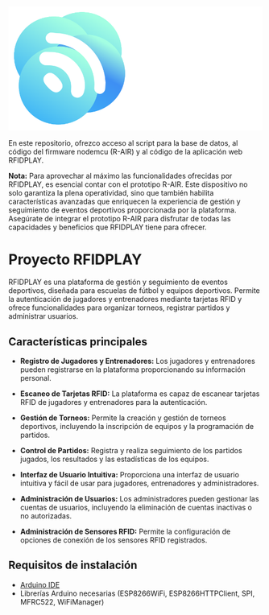 ![Logo de RFIDPLAY](main/demo55/dist/assets/media/logos/demo55-small-dark.svg)

En este repositorio, ofrezco acceso al script para la base de datos, al código del firmware nodemcu (R-AIR) y al código de la aplicación web RFIDPLAY.

**Nota:** Para aprovechar al máximo las funcionalidades ofrecidas por RFIDPLAY, es esencial contar con el prototipo R-AIR. Este dispositivo no solo garantiza la plena operatividad, sino que también habilita características avanzadas que enriquecen la experiencia de gestión y seguimiento de eventos deportivos proporcionada por la plataforma. Asegúrate de integrar el prototipo R-AIR para disfrutar de todas las capacidades y beneficios que RFIDPLAY tiene para ofrecer.

# Proyecto RFIDPLAY

RFIDPLAY es una plataforma de gestión y seguimiento de eventos deportivos, diseñada para escuelas de fútbol y equipos deportivos. Permite la autenticación de jugadores y entrenadores mediante tarjetas RFID y ofrece funcionalidades para organizar torneos, registrar partidos y administrar usuarios.

## Características principales

- **Registro de Jugadores y Entrenadores:** Los jugadores y entrenadores pueden registrarse en la plataforma proporcionando su información personal.

- **Escaneo de Tarjetas RFID:** La plataforma es capaz de escanear tarjetas RFID de jugadores y entrenadores para la autenticación.

- **Gestión de Torneos:** Permite la creación y gestión de torneos deportivos, incluyendo la inscripción de equipos y la programación de partidos.

- **Control de Partidos:** Registra y realiza seguimiento de los partidos jugados, los resultados y las estadísticas de los equipos.

- **Interfaz de Usuario Intuitiva:** Proporciona una interfaz de usuario intuitiva y fácil de usar para jugadores, entrenadores y administradores.

- **Administración de Usuarios:** Los administradores pueden gestionar las cuentas de usuarios, incluyendo la eliminación de cuentas inactivas o no autorizadas.

- **Administración de Sensores RFID:** Permite la configuración de opciones de conexión de los sensores RFID registrados.

## Requisitos de instalación

- [Arduino IDE](https://www.arduino.cc/en/software)
- Librerías Arduino necesarias (ESP8266WiFi, ESP8266HTTPClient, SPI, MFRC522, WiFiManager)


